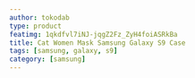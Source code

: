 ```yaml
---
author: tokodab
type: product
featimg: 1qkdfvl7iNJ-jqgZ2Fz_ZyH4foiASRkBa
title: Cat Women Mask Samsung Galaxy S9 Case
tags: [samsung, galaxy, s9]
category: [samsung]
---
```

